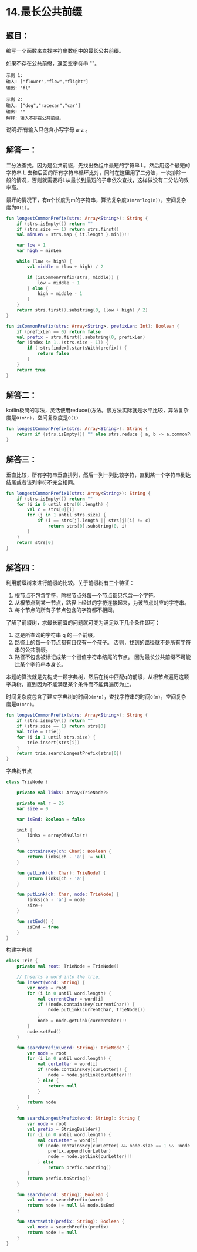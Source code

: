 # 14.最长公共前缀

## 题目：

编写一个函数来查找字符串数组中的最长公共前缀。

如果不存在公共前缀，返回空字符串 ""。

	示例 1:
	输入: ["flower","flow","flight"]
	输出: "fl"

	示例 2:
	输入: ["dog","racecar","car"]
	输出: ""
	解释: 输入不存在公共前缀。

说明:所有输入只包含小写字母 a-z 。

## 解答一：

二分法查找。因为是公共前缀，先找出数组中最短的字符串 L。然后用这个最短的字符串 L 去和后面的所有字符串循环比对，同时在这里用了二分法，一次排除一般的情况，否则就需要将L从最长到最短的子串依次查找，这样做没有二分法的效率高。

最坏的情况下，有n个长度为m的字符串，算法复杂度`O(m*n*log(n))`，空间复杂度为`O(1)`。

```kotlin
fun longestCommonPrefix(strs: Array<String>): String {
	if (strs.isEmpty()) return ""
	if (strs.size == 1) return strs.first()
	val minLen = strs.map { it.length }.min()!!

	var low = 1
	var high = minLen

	while (low <= high) {
		val middle = (low + high) / 2

		if (isCommonPrefix(strs, middle)) {
			low = middle + 1
		} else {
			high = middle - 1
		}
	}
	return strs.first().substring(0, (low + high) / 2)
}
```

```kotlin
fun isCommonPrefix(strs: Array<String>, prefixLen: Int): Boolean {
	if (prefixLen == 0) return false
	val prefix = strs.first().substring(0, prefixLen)
	for (index in 1..(strs.size - 1)) {
		if (!strs[index].startsWith(prefix)) {
			return false
		}
	}
	return true
}
```

## 解答二：

kotlin极简的写法，灵活使用reduce()方法。该方法实际就是水平比较，算法复杂度是`O(m*n)`，空间复杂度是`O(1)`

```kotlin
fun longestCommonPrefix(strs: Array<String>): String {
	return if (strs.isEmpty()) "" else strs.reduce { a, b -> a.commonPrefixWith(b) }
}
```

## 解答三：

垂直比较，所有字符串垂直排列，然后一列一列比较字符，直到某一个字符串到达结尾或者该列字符不完全相同。

```kotlin
fun longestCommonPrefix1(strs: Array<String>): String {
	if (strs.isEmpty()) return ""
	for (i in 0 until strs[0].length) {
		val c = strs[0][i]
		for (j in 1 until strs.size) {
			if (i == strs[j].length || strs[j][i] != c)
				return strs[0].substring(0, i)
		}
	}
	return strs[0]
}
```

## 解答四：

利用前缀树来进行前缀的比较。关于前缀树有三个特征：

1. 根节点不包含字符，除根节点外每一个节点都只包含一个字符。
2. 从根节点到某一节点，路径上经过的字符连接起来，为该节点对应的字符串。
3. 每个节点的所有子节点包含的字符都不相同。

了解了前缀树，求最长前缀的问题就可变为满足以下几个条件即可：

1. 这是所查询的字符串 q 的一个前缀。
2. 路径上的每一个节点都有且仅有一个孩子。 否则，找到的路径就不是所有字符串的公共前缀。
3. 路径不包含被标记成某一个键值字符串结尾的节点。 因为最长公共前缀不可能比某个字符串本身长。

本题的算法就是先构成一颗字典树，然后在树中匹配q的前缀，从根节点遍历这颗字典树，直到因为不能满足某个条件而不能再遍历为止。

时间复杂度包含了建立字典树的时间`O(m*n)`，查找字符串的时间`O(m)`，空间复杂度是`O(m*n)`。

```kotlin
fun longestCommonPrefix(strs: Array<String>): String {
	if (strs.isEmpty()) return ""
	if (strs.size == 1) return strs[0]
	val trie = Trie()
	for (i in 1 until strs.size) {
		trie.insert(strs[i])
	}
	return trie.searchLongestPrefix(strs[0])
}
```

字典树节点

```kotlin
class TrieNode {

	private val links: Array<TrieNode?>

	private val r = 26
	var size = 0

	var isEnd: Boolean = false

	init {
		links = arrayOfNulls(r)
	}

	fun containsKey(ch: Char): Boolean {
		return links[ch - 'a'] != null
	}

	fun getLink(ch: Char): TrieNode? {
		return links[ch - 'a']
	}

	fun putLink(ch: Char, node: TrieNode) {
		links[ch - 'a'] = node
		size++
	}

	fun setEnd() {
		isEnd = true
	}
}
```

构建字典树

```kotlin
class Trie {
	private val root: TrieNode = TrieNode()

	// Inserts a word into the trie.
	fun insert(word: String) {
		var node = root
		for (i in 0 until word.length) {
			val currentChar = word[i]
			if (!node.containsKey(currentChar)) {
				node.putLink(currentChar, TrieNode())
			}
			node = node.getLink(currentChar)!!
		}
		node.setEnd()
	}

	fun searchPrefix(word: String): TrieNode? {
		var node = root
		for (i in 0 until word.length) {
			val curLetter = word[i]
			if (node.containsKey(curLetter)) {
				node = node.getLink(curLetter)!!
			} else {
				return null
			}
		}
		return node
	}

	fun searchLongestPrefix(word: String): String {
		var node = root
		val prefix = StringBuilder()
		for (i in 0 until word.length) {
			val curLetter = word[i]
			if (node.containsKey(curLetter) && node.size == 1 && !node.isEnd) {
				prefix.append(curLetter)
				node = node.getLink(curLetter)!!
			} else
				return prefix.toString()
		}
		return prefix.toString()
	}

	fun search(word: String): Boolean {
		val node = searchPrefix(word)
		return node != null && node.isEnd
	}

	fun startsWith(prefix: String): Boolean {
		val node = searchPrefix(prefix)
		return node != null
	}
}
```